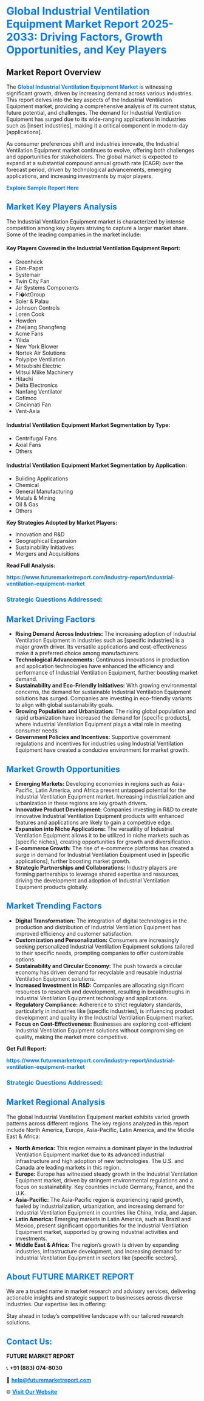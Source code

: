 <h1 style="color: #007BFF;">Global Industrial Ventilation Equipment Market Report 2025-2033: Driving Factors, Growth Opportunities, and Key Players</h1>

<section id="overview">
<h2>Market Report Overview</h2>
<p>The <a href="https://www.futuremarketreport.com/industry-report/industrial-ventilation-equipment-market" style="color: #007BFF; text-decoration: none;"><strong>Global Industrial Ventilation Equipment Market</strong></a> is witnessing significant growth, driven by increasing demand across various industries. This report delves into the key aspects of the Industrial Ventilation Equipment market, providing a comprehensive analysis of its current status, future potential, and challenges. The demand for Industrial Ventilation Equipment has surged due to its wide-ranging applications in industries such as [insert industries], making it a critical component in modern-day [applications].</p>
<p>As consumer preferences shift and industries innovate, the Industrial Ventilation Equipment market continues to evolve, offering both challenges and opportunities for stakeholders. The global market is expected to expand at a substantial compound annual growth rate (CAGR) over the forecast period, driven by technological advancements, emerging applications, and increasing investments by major players.</p>
</section>

<section id="overview">
<p><a href="https://www.futuremarketreport.com/request-sample/reportId=28896" style="color: #007BFF; text-decoration: none;"><strong>Explore Sample Report Here</strong></a></p>
</section>

<section id="key-players">
<h2 style="color: #007BFF;">Market Key Players Analysis</h2>
<p>The Industrial Ventilation Equipment market is characterized by intense competition among key players striving to capture a larger market share. Some of the leading companies in the market include:</p>
<h4>Key Players Covered in the Industrial Ventilation Equipment Report:</h4>
<ul><li>Greenheck</li><li>Ebm-Papst</li><li>Systemair</li><li>Twin City Fan</li><li>Air Systems Components</li><li>Fl�ktGroup</li><li>Soler &amp; Palau</li><li>Johnson Controls</li><li>Loren Cook</li><li>Howden</li><li>Zhejiang Shangfeng</li><li>Acme Fans</li><li>Yilida</li><li>New York Blower</li><li>Nortek Air Solutions</li><li>Polypipe Ventilation</li><li>Mitsubishi Electric</li><li>Mitsui Miike Machinery</li><li>Hitachi</li><li>Delta Electronics</li><li>Nanfang Ventilator</li><li>Cofimco</li><li>Cincinnati Fan</li><li>Vent-Axia</li></ul>
<h4>Industrial Ventilation Equipment Market Segmentation by Type:</h4>
<ul><li>Centrifugal Fans</li><li>Axial Fans</li><li>Others</li></ul>

<h4>Industrial Ventilation Equipment Market Segmentation by Application:</h4>
<ul><li>Building Applications</li><li>Chemical</li><li>General Manufacturing</li><li>Metals &amp; Mining</li><li>Oil &amp; Gas</li><li>Others</li></ul>
<p><strong>Key Strategies Adopted by Market Players:</strong></p>
<ul>
<li>Innovation and R&D</li>
<li>Geographical Expansion</li>
<li>Sustainability Initiatives</li>
<li>Mergers and Acquisitions</li>
</ul>
</section>

<section>
<p><strong>Read Full Analysis: </strong></p><a href="https://www.futuremarketreport.com/industry-report/industrial-ventilation-equipment-market" style="color: #007BFF; text-decoration: none;"><strong>https://www.futuremarketreport.com/industry-report/industrial-ventilation-equipment-market</strong></a>
<h3 style="color: #007BFF;">Strategic Questions Addressed:</h3>
</section>

<section id="driving-factors">
<h2 style="color: #007BFF;">Market Driving Factors</h2>
<ul>
<li><strong>Rising Demand Across Industries:</strong> The increasing adoption of Industrial Ventilation Equipment in industries such as [specific industries] is a major growth driver. Its versatile applications and cost-effectiveness make it a preferred choice among manufacturers.</li>
<li><strong>Technological Advancements:</strong> Continuous innovations in production and application technologies have enhanced the efficiency and performance of Industrial Ventilation Equipment, further boosting market demand.</li>
<li><strong>Sustainability and Eco-Friendly Initiatives:</strong> With growing environmental concerns, the demand for sustainable Industrial Ventilation Equipment solutions has surged. Companies are investing in eco-friendly variants to align with global sustainability goals.</li>
<li><strong>Growing Population and Urbanization:</strong> The rising global population and rapid urbanization have increased the demand for [specific products], where Industrial Ventilation Equipment plays a vital role in meeting consumer needs.</li>
<li><strong>Government Policies and Incentives:</strong> Supportive government regulations and incentives for industries using Industrial Ventilation Equipment have created a conducive environment for market growth.</li>
</ul>
</section>

<section id="growth-opportunities">
<h2 style="color: #007BFF;">Market Growth Opportunities</h2>
<ul>
<li><strong>Emerging Markets:</strong> Developing economies in regions such as Asia-Pacific, Latin America, and Africa present untapped potential for the Industrial Ventilation Equipment market. Increasing industrialization and urbanization in these regions are key growth drivers.</li>
<li><strong>Innovative Product Development:</strong> Companies investing in R&D to create innovative Industrial Ventilation Equipment products with enhanced features and applications are likely to gain a competitive edge.</li>
<li><strong>Expansion into Niche Applications:</strong> The versatility of Industrial Ventilation Equipment allows it to be utilized in niche markets such as [specific niches], creating opportunities for growth and diversification.</li>
<li><strong>E-commerce Growth:</strong> The rise of e-commerce platforms has created a surge in demand for Industrial Ventilation Equipment used in [specific applications], further boosting market growth.</li>
<li><strong>Strategic Partnerships and Collaborations:</strong> Industry players are forming partnerships to leverage shared expertise and resources, driving the development and adoption of Industrial Ventilation Equipment products globally.</li>
</ul>
</section>

<section id="trending-factors">
<h2 style="color: #007BFF;">Market Trending Factors</h2>
<ul>
<li><strong>Digital Transformation:</strong> The integration of digital technologies in the production and distribution of Industrial Ventilation Equipment has improved efficiency and customer satisfaction.</li>
<li><strong>Customization and Personalization:</strong> Consumers are increasingly seeking personalized Industrial Ventilation Equipment solutions tailored to their specific needs, prompting companies to offer customizable options.</li>
<li><strong>Sustainability and Circular Economy:</strong> The push towards a circular economy has driven demand for recyclable and reusable Industrial Ventilation Equipment solutions.</li>
<li><strong>Increased Investment in R&D:</strong> Companies are allocating significant resources to research and development, resulting in breakthroughs in Industrial Ventilation Equipment technology and applications.</li>
<li><strong>Regulatory Compliance:</strong> Adherence to strict regulatory standards, particularly in industries like [specific industries], is influencing product development and quality in the Industrial Ventilation Equipment market.</li>
<li><strong>Focus on Cost-Effectiveness:</strong> Businesses are exploring cost-efficient Industrial Ventilation Equipment solutions without compromising on quality, making the market more competitive.</li>
</ul>
</section>

<section>
<p><strong>Get Full Report: </strong></p><a href="https://www.futuremarketreport.com/industry-report/industrial-ventilation-equipment-market" style="color: #007BFF; text-decoration: none;"><strong>https://www.futuremarketreport.com/industry-report/industrial-ventilation-equipment-market</strong></a>
<h3 style="color: #007BFF;">Strategic Questions Addressed:</h3>
</section>


<section id="regional-analysis">
<h2 style="color: #007BFF;">Market Regional Analysis</h2>
<p>The global Industrial Ventilation Equipment market exhibits varied growth patterns across different regions. The key regions analyzed in this report include North America, Europe, Asia-Pacific, Latin America, and the Middle East & Africa:</p>
<ul>
<li><strong>North America:</strong> This region remains a dominant player in the Industrial Ventilation Equipment market due to its advanced industrial infrastructure and high adoption of new technologies. The U.S. and Canada are leading markets in this region.</li>
<li><strong>Europe:</strong> Europe has witnessed steady growth in the Industrial Ventilation Equipment market, driven by stringent environmental regulations and a focus on sustainability. Key countries include Germany, France, and the U.K.</li>
<li><strong>Asia-Pacific:</strong> The Asia-Pacific region is experiencing rapid growth, fueled by industrialization, urbanization, and increasing demand for Industrial Ventilation Equipment in countries like China, India, and Japan.</li>
<li><strong>Latin America:</strong> Emerging markets in Latin America, such as Brazil and Mexico, present significant opportunities for the Industrial Ventilation Equipment market, supported by growing industrial activities and investments.</li>
<li><strong>Middle East & Africa:</strong> The region’s growth is driven by expanding industries, infrastructure development, and increasing demand for Industrial Ventilation Equipment in sectors like [specific sectors].</li>
</ul>
</section>

<footer>
<h2 style="color: #007BFF;">About FUTURE MARKET REPORT</h2>
<p>We are a trusted name in market research and advisory services, delivering actionable insights and strategic support to businesses across diverse industries. Our expertise lies in offering:</p>

<p>Stay ahead in today’s competitive landscape with our tailored research solutions.</p>

<h2 style="color: #007BFF;">Contact Us:</h2>
<p><strong>FUTURE MARKET REPORT</strong></p>
<p>📞 <strong>+91 (883) 074-8030</strong></p>
<p>📧 <strong><a href="mailto:help@futuremarketreport.com" style="color: #007BFF;">help@futuremarketreport.com</a></strong></p>
<p>🌐 <strong><a href="https://www.futuremarketreport.com/" style="color: #007BFF;">Visit Our Website</a></strong></p>
</footer>